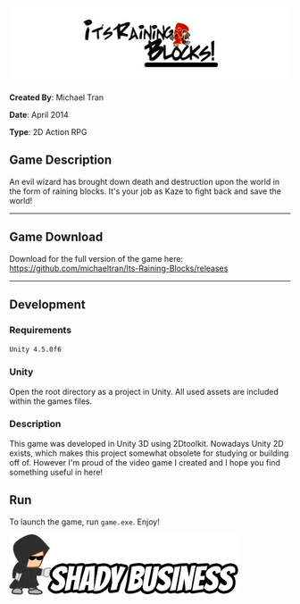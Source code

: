 # ![Logo](https://github.com/michaeltran/Its-Raining-Blocks/blob/master/docs/images/logo.jpg)

**Created By**: Michael Tran

**Date**: April 2014

**Type**: 2D Action RPG

## Game Description

An evil wizard has brought down death and destruction upon the world in the form of raining blocks. It's your job as Kaze to fight back and save the world!

---

## Game Download

Download for the full version of the game here: https://github.com/michaeltran/Its-Raining-Blocks/releases

---

## Development

### Requirements

```Rich Text Format
Unity 4.5.0f6
```

### Unity

Open the root directory as a project in Unity. All used assets are included within the games files.

### Description

This game was developed in Unity 3D using 2Dtoolkit. Nowadays Unity 2D exists, which makes this project somewhat obsolete for studying or building off of. However I'm proud of the video game I created and I hope you find something useful in here!

## Run

To launch the game, run `game.exe`. Enjoy!

![Logo](https://github.com/michaeltran/Its-Raining-Blocks/blob/master/docs/images/top_logo.png)
